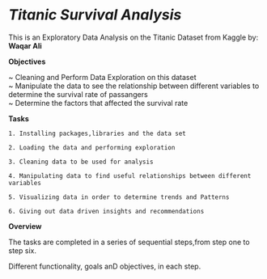 # *Titanic Survival Analysis*
This is an Exploratory Data Analysis on the Titanic Dataset from Kaggle by: **Waqar Ali**

**Objectives**  

~ Cleaning and Perform Data Exploration on this dataset  
~ Manipulate the data to see the relationship between different variables to determine the survival rate of passangers  
~ Determine the factors that affected the survival rate
 
**Tasks**  

    1. Installing packages,libraries and the data set 
    
    2. Loading the data and performing exploration  
    
    3. Cleaning data to be used for analysis  
    
    4. Manipulating data to find useful relationships between different variables   
    
    5. Visualizing data in order to determine trends and Patterns  
    
    6. Giving out data driven insights and recommendations

**Overview**  

The tasks are completed in a series of sequential steps,from step one to step six.  

Different functionality, goals anD objectives, in each step.
